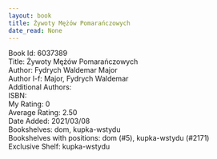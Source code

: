 ```yaml
---
layout: book
title: Żywoty Mężów Pomarańczowych
date_read: None
---
```


Book Id: 6037389<br />
Title: Żywoty Mężów Pomarańczowych<br />
Author: Fydrych Waldemar Major<br />
Author l-f: Major, Fydrych Waldemar<br />
Additional Authors: <br />
ISBN: <br />
My Rating: 0<br />
Average Rating: 2.50<br />
Date Added: 2021/03/08<br />
Bookshelves: dom, kupka-wstydu<br />
Bookshelves with positions: dom (#5), kupka-wstydu (#2171)<br />
Exclusive Shelf: kupka-wstydu<br />

